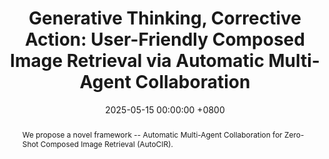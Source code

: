---
title:          "Generative Thinking, Corrective Action: User-Friendly Composed Image Retrieval via Automatic Multi-Agent Collaboration"
date:           2025-05-15 00:00:00 +0800
selected:       false
pub:            "ACM SIGKDD Conference on Knowledge Discovery and Data Mining (KDD)"
pub_last:       ' <span class="badge badge-pill badge-publication badge-danger">CCF-A</span> <span class="badge badge-pill badge-publication badge-primary">Full Paper</span>'
pub_date:       "2025"

abstract: >-
  We propose a novel framework -- Automatic Multi-Agent Collaboration for Zero-Shot Composed Image Retrieval (AutoCIR).
cover:          /assets/images/covers/kdd-autocir.jpg
authors:
- Zhangtao Cheng
- Yuhao Ma
- Jian Lang
- Rongpei Hong
- Kunpeng Zhang
- Yong Wang
- Ting Zhong
- Fan Zhou
links:
  Paper: https://github.com
  Code: https://github.com
---